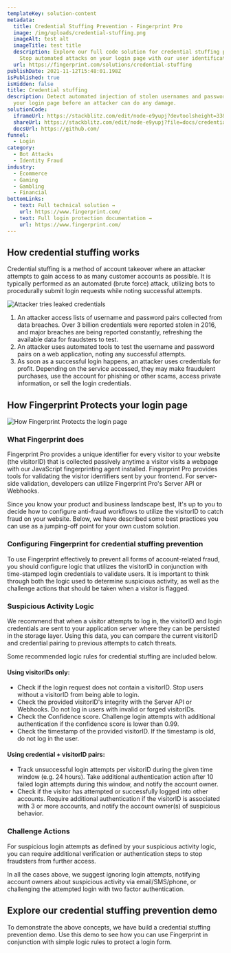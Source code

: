 ```yaml
---
templateKey: solution-content
metadata:
  title: Credential Stuffing Prevention - Fingerprint Pro
  image: /img/uploads/credential-stuffing.png
  imageAlt: test alt
  imageTitle: test title
  description: Explore our full code solution for credential stuffing prevention.
    Stop automated attacks on your login page with our user identification API.
  url: https://fingerprint.com/solutions/credential-stuffing
publishDate: 2021-11-12T15:48:01.198Z
isPublished: true
isHidden: false
title: Credential stuffing
description: Detect automated injection of stolen usernames and passwords on
  your login page before an attacker can do any damage.
solutionCode:
  iframeUrl: https://stackblitz.com/edit/node-e9yupj?devtoolsheight=33&embed=1&file=docs/credential-stuffing.md
  shareUrl: https://stackblitz.com/edit/node-e9yupj?file=docs/credential-stuffing.md
  docsUrl: https://github.com/
funnel:
  - Login
category:
  - Bot Attacks
  - Identity Fraud
industry:
  - Ecommerce
  - Gaming
  - Gambling
  - Financial
bottomLinks:
  - text: Full technical solution →
    url: https://www.fingerprint.com/
  - text: Full login protection documentation →
    url: https://www.fingerprint.com/
---
```

## How credential stuffing works

Credential stuffing is a method of account takeover where an attacker attempts to gain access to as many customer accounts as possible. It is typically performed as an automated (brute force) attack, utilizing bots to procedurally submit login requests while noting successful attempts.

![Attacker tries leaked credentials](/img/uploads/credential-stuffing-diagram1.png)

1. An attacker access lists of username and password pairs collected from data breaches. Over 3 billion credentials were reported stolen in 2016, and major breaches are being reported constantly, refreshing the available data for fraudsters to test.
2. An attacker uses automated tools to test the username and password pairs on a web application, noting any successful attempts.
3. As soon as a successful login happens, an attacker uses credentials for profit. Depending on the service accessed, they may make fraudulent purchases, use the account for phishing or other scams, access private information, or sell the login credentials.

## How Fingerprint Protects your login page

![How Fingerprint Protects the login page](/img/uploads/credential-stuffing-diagram2.png)

### What Fingerprint does

Fingerprint Pro provides a unique identifier for every visitor to your website (the visitorID) that is collected passively anytime a visitor visits a webpage with our JavaScript fingerprinting agent installed. Fingerprint Pro provides tools for validating the visitor identifiers sent by your frontend. For server-side validation, developers can utilize Fingerprint Pro's Server API or Webhooks.

Since you know your product and business landscape best, It's up to you to decide how to configure anti-fraud workflows to utilize the visitorID to catch fraud on your website. Below, we have described some best practices you can use as a jumping-off point for your own custom solution.

### Configuring Fingerprint for credential stuffing prevention

To use Fingerprint effectively to prevent all forms of account-related fraud, you should configure logic that utilizes the visitorID in conjunction with time-stamped login credentials to validate users. It is important to think through both the logic used to determine suspicious activity, as well as the challenge actions that should be taken when a visitor is flagged.

### Suspicious Activity Logic

We recommend that when a visitor attempts to log in, the visitorID and login credentials are sent to your application server where they can be persisted in the storage layer. Using this data, you can compare the current visitorID and credential pairing to previous attempts to catch threats.

Some recommended logic rules for credential stuffing are included below.

#### Using visitorIDs only:

* Check if the login request does not contain a visitorID. Stop users without a visitorID from being able to login.
* Check the provided visitorID's integrity with the Server API or Webhooks. Do not log in users with invalid or forged visitorIDs.
* Check the Confidence score. Challenge login attempts with additional authentication if the confidence score is lower than 0.99.
* Check the timestamp of the provided visitorID. If the timestamp is old, do not log in the user.

#### Using credential + visitorID pairs:

* Track unsuccessful login attempts per visitorID during the given time window (e.g. 24 hours). Take additional authentication action after 10 failed login attempts during this window, and notify the account owner.
* Check if the visitor has attempted or successfully logged into other accounts. Require additional authentication if the visitorID is associated with 3 or more accounts, and notify the account owner(s) of suspicious behavior.

### Challenge Actions

For suspicious login attempts as defined by your suspicious activity logic, you can require additional verification or authentication steps to stop fraudsters from further access.

In all the cases above, we suggest ignoring login attempts, notifying account owners about suspicious activity via email/SMS/phone, or challenging the attempted login with two factor authentication.

## Explore our credential stuffing prevention demo

To demonstrate the above concepts, we have build a credential stuffing prevention demo. Use this demo to see how you can use Fingerprint in conjunction with simple logic rules to protect a login form.